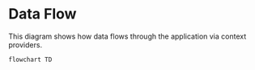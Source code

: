# Data Flow

This diagram shows how data flows through the application via context providers.

```mermaid
flowchart TD
```